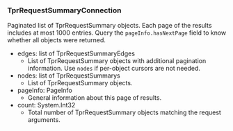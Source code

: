 ### TprRequestSummaryConnection
Paginated list of TprRequestSummary objects. Each page of the results includes at most 1000 entries. Query the `pageInfo.hasNextPage` field to know whether all objects were returned.

- edges: list of TprRequestSummaryEdges
  - List of TprRequestSummary objects with additional pagination information. Use `nodes` if per-object cursors are not needed.
- nodes: list of TprRequestSummarys
  - List of TprRequestSummary objects.
- pageInfo: PageInfo
  - General information about this page of results.
- count: System.Int32
  - Total number of TprRequestSummary objects matching the request arguments.
